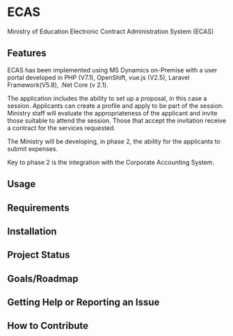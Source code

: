 # ECAS
Ministry of Education Electronic Contract Administration System (ECAS)

## Features
ECAS has been implemented using MS Dynamics on-Premise with a user portal developed in PHP (V7.1), OpenShift, vue.js (V2.5), Laravel Framework(V5.8), .Net Core (v 2.1).

The application includes the ability to set up a proposal, in this case a session. Applicants can create a profile and apply to be part of the session.  Ministry staff will evaluate the appropriateness of the applicant and invite those suitable to attend the session.  Those that accept the invitation receive a contract for the services requested.

The Ministry will be developing, in phase 2, the ability for the applicants to submit expenses.

Key to phase 2 is the integration with the Corporate Accounting System.

## Usage

## Requirements

## Installation

## Project Status

## Goals/Roadmap

## Getting Help or Reporting an Issue

## How to Contribute
